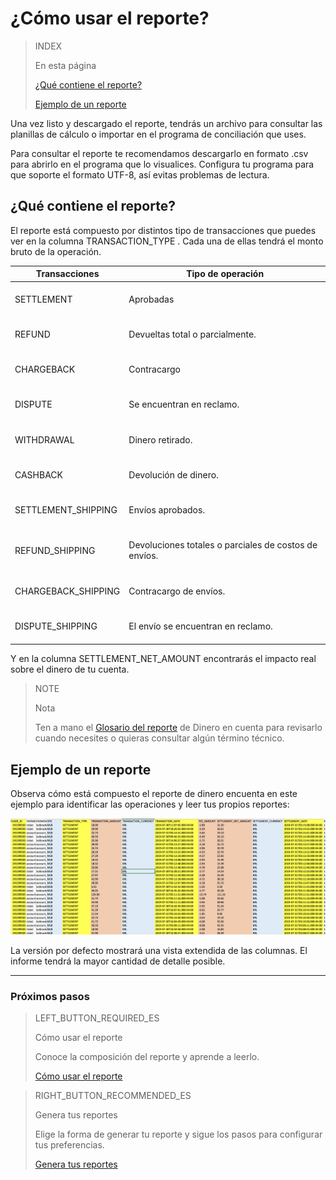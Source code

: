 # ¿Cómo usar el reporte?


> INDEX
>
> En esta página
>
> [¿Qué contiene el reporte?](#bookmark_¿qué_contiene_el_reporte?)
>
> [Ejemplo de un reporte](#bookmark_ejemplo_de_un_reporte)


Una vez listo y descargado el reporte, tendrás un archivo para consultar las planillas de cálculo o importar en el programa de conciliación que uses.

Para consultar el reporte te recomendamos descargarlo en formato .csv para abrirlo en el programa que lo visualices. Configura tu programa para que soporte el formato UTF-8, así evitas problemas de lectura. 

## ¿Qué contiene el reporte?

El reporte está compuesto por distintos tipo de transacciones que puedes ver en la columna TRANSACTION_TYPE . Cada una de ellas tendrá el monto bruto de la operación.

| Transacciones | Tipo de operación |
| --- | --- |
| SETTLEMENT |<br/> Aprobadas<br/><br/>|
| REFUND |<br/> Devueltas total o parcialmente.<br/><br/> |
| CHARGEBACK | <br/>Contracargo<br/><br/> |
| DISPUTE |<br/> Se encuentran en reclamo.<br/><br/>|
| WITHDRAWAL | <br/>Dinero retirado.<br/><br/>|
| CASHBACK | <br/> Devolución de dinero.<br/><br/> |
| SETTLEMENT_SHIPPING | <br/> Envíos aprobados.<br/><br/> |
| REFUND_SHIPPING | <br/> Devoluciones totales o parciales de costos de envíos.<br/><br/> |
| CHARGEBACK_SHIPPING | <br/> Contracargo de envíos.<br/><br/> |
| DISPUTE_SHIPPING | <br/> El envío se encuentran en reclamo.<br/><br/> |


Y en la columna SETTLEMENT_NET_AMOUNT encontrarás el impacto real sobre el dinero de tu cuenta.

> NOTE
>
> Nota
>
> Ten a mano el [Glosario del reporte](https://www.mercadopago.com.ar/developers/es/guides/manage-account/account-money/glossary/) de Dinero en cuenta para revisarlo cuando necesites o quieras consultar algún término técnico.

## Ejemplo de un reporte

Observa cómo está compuesto el reporte de dinero encuenta en este ejemplo para identificar las operaciones y leer tus propios reportes:

![Reporte de dinero en cuenta Ejemplos Mercado Pago](/images/manage-account/reports/example-settlement-es.png)

La versión por defecto mostrará una vista extendida de las columnas. El informe tendrá la mayor cantidad de detalle posible.

<hr/>

### Próximos pasos

> LEFT_BUTTON_REQUIRED_ES
>
> Cómo usar el reporte          
>
> Conoce la composición del reporte y aprende a leerlo.
>
> [Cómo usar el reporte](https://www.mercadopago.com.ar/developers/es/guides/manage-account/account-money/how-to-use/)

> RIGHT_BUTTON_RECOMMENDED_ES
>
> Genera tus reportes
>
> Elige la forma de generar tu reporte y sigue los pasos para configurar tus preferencias.
>
> [Genera tus reportes](https://www.mercadopago.com.ar/developers/es/guides/manage-account/account-money/generate/)
